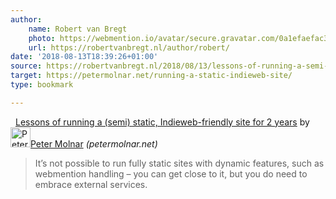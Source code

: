 ```yaml
---
author:
    name: Robert van Bregt
    photo: https://webmention.io/avatar/secure.gravatar.com/0a1efaefac345ca0df1fe98f3fd4d64ac1db18f44da2aeb7e3fa2baef145bff6.jpg
    url: https://robertvanbregt.nl/author/robert/
date: '2018-08-13T18:39:26+01:00'
source: https://robertvanbregt.nl/2018/08/13/lessons-of-running-a-semi-static-indieweb-friendly-site-for-2-years-petermolnar-net/
target: https://petermolnar.net/running-a-static-indieweb-site/
type: bookmark

---
```


<span style="max-height:1rem;margin-right:.5rem;" title="Bookmark"></span><a href="https://petermolnar.net/running-a-static-indieweb-site/" class="p-name u-url">Lessons of running a (semi) static, Indieweb-friendly site for 2 years</a> by <a href="https://petermolnar.net/" class="h-card p-author"><img class="u-photo" src="https://petermolnar.net/molnar_peter_avatar.jpg" alt="Peter Molnar" width="32" height="32" />Peter Molnar</a> <em>(<span class="p-publication">petermolnar.net</span>)</em><blockquote class="e-summary"><p>It’s not possible to run fully static sites with dynamic features, such as webmention handling – you can get close to it, but you do need to embrace external services.</p></blockquote>